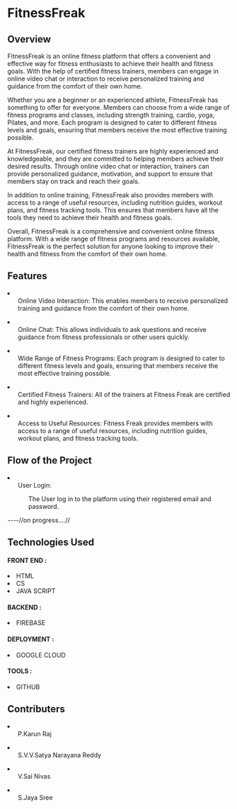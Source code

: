 <h1>FitnessFreak</h1>

<h2>Overview</h2>
<p>FitnessFreak is an online fitness platform that offers a convenient and effective way for fitness enthusiasts to achieve their health and fitness goals. With the help of certified fitness trainers, members can engage in online video chat or interaction to receive personalized training and guidance from the comfort of their own home.

Whether you are a beginner or an experienced athlete, FitnessFreak has something to offer for everyone. Members can choose from a wide range of fitness programs and classes, including strength training, cardio, yoga, Pilates, and more. Each program is designed to cater to different fitness levels and goals, ensuring that members receive the most effective training possible.

At FitnessFreak, our certified fitness trainers are highly experienced and knowledgeable, and they are committed to helping members achieve their desired results. Through online video chat or interaction, trainers can provide personalized guidance, motivation, and support to ensure that members stay on track and reach their goals.

In addition to online training, FitnessFreak also provides members with access to a range of useful resources, including nutrition guides, workout plans, and fitness tracking tools. This ensures that members have all the tools they need to achieve their health and fitness goals.

Overall, FitnessFreak is a comprehensive and convenient online fitness platform. With a wide range of fitness programs and resources available, FitnessFreak is the perfect solution for anyone looking to improve their health and fitness from the comfort of their own home.</p>

<h2>Features</h2>
<li><ul> Online Video Interaction: This enables members to receive personalized training and guidance from the comfort of their own home.</ul></li>

<li><ul> Online Chat: This allows individuals to ask questions and receive guidance from fitness professionals or other users quickly.</ul></li>

<li><ul> Wide Range of Fitness Programs: Each program is designed to cater to different fitness levels and goals, ensuring that members receive the most effective training possible.</ul></li>

<li><ul> Certified Fitness Trainers: All of the trainers at Fitness Freak are certified and highly experienced.</ul></li>

<li><ul> Access to Useful Resources: Fitness Freak provides members with access to a range of useful resources, including nutrition guides, workout plans, and fitness tracking tools.</ul></li>

<h2>Flow of the Project</h2>

<li><ul>User Login:<ul>The User log in to the platform using their registered email and password.</ul></ul></li>
----//on progress....//

<h2>Technologies Used</h2>
<h4>FRONT END :</h4>
<li>HTML</li>
<li>CS</li>
<li>JAVA SCRIPT</li>
<h4>BACKEND :</h4>
<li>FIREBASE</li>
<h4>DEPLOYMENT :</h4>
<li>GOOGLE CLOUD</li>
<h4>TOOLS :</h4>
<li>GITHUB</li>

<h2>Contributers</h2>
  <li>
    <ul>P.Karun Raj</ul></li>
  <li>
    <ul>S.V.V.Satya Narayana Reddy</ul></li>
  <li>
    <ul>V.Sai Nivas</ul></li>
  <li>
    <ul>S.Jaya Sree</ul></li>

  
